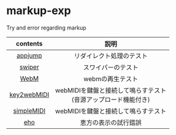 # markup-exp
Try and error regarding markup

|contents|説明|
|:---:|:---:|
|[appjump](./appjamp)|リダイレクト処理のテスト|
|[swiper](./swiper)|スワイパーのテスト|
|[WebM](./WebM-Test)|webmの再生テスト|
|[key2webMIDI](./key2webMIDI)|webMIDIを鍵盤と接続して鳴らすテスト<br>(音源アップロード機能付き)|
|[simpleMIDI](./key2webMIDI/simpleMIDI/)|webMIDIを鍵盤と接続して鳴らすテスト|
|[eho](./eho)|恵方の表示の試行錯誤|

